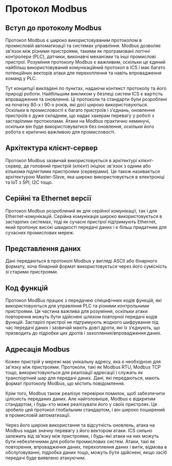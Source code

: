 # Протокол Modbus

## Вступ до протоколу Modbus

Протокол Modbus є широко використовуваним протоколом в промисловій автоматизації та системах управління. Modbus дозволяє зв'язок між різними пристроями, такими як програмовані логічні контролери (PLC), датчики, виконавчі механізми та інші промислові пристрої. Розуміння протоколу Modbus є важливим, оскільки це єдиний найбільш використовуваний комунікаційний протокол в ICS і має багато потенційних векторів атаки для перехоплення та навіть впровадження команд у PLC.

Тут концепції викладені по пунктах, надаючи контекст протоколу та його природі роботи. Найбільшим викликом у безпеці систем ICS є вартість впровадження та оновлення. Ці протоколи та стандарти були розроблені на початку 80-х і 90-х років, які досі широко використовуються. Оскільки в промисловості є багато пристроїв і з'єднань, оновлення пристроїв є дуже складним, що надає хакерам перевагу у роботі з застарілими протоколами. Атаки на Modbus практично неминучі, оскільки він буде використовуватися без оновлення, оскільки його робота є критично важливою для промисловості.

## Архітектура клієнт-сервер

Протокол Modbus зазвичай використовується в архітектурі клієнт-сервер, де головний пристрій (клієнт) ініціює зв'язок з одним або кількома підлеглими пристроями (серверами). Це також називається архітектурою Master-Slave, яка широко використовується в електроніці та IoT з SPI, I2C тощо.

## Серійні та Ethernet версії

Протокол Modbus розроблений як для серійної комунікації, так і для Ethernet-комунікацій. Серійна комунікація широко використовується в застарілих системах, тоді як сучасні пристрої підтримують Ethernet, який пропонує високі швидкості передачі даних і є більш придатним для сучасних промислових мереж.

## Представлення даних

Дані передаються в протоколі Modbus у вигляді ASCII або бінарного формату, хоча бінарний формат використовується через його сумісність зі старими пристроями.

## Код функцій

Протокол ModBus працює з передачею специфічних кодів функцій, які використовуються для управління PLC та різними контрольними пристроями. Ця частина важлива для розуміння, оскільки атаки повторення можуть бути здійснені шляхом повторної передачі кодів функцій. Застарілі пристрої не підтримують жодного шифрування під час передачі даних і зазвичай мають довгі дроти, які їх з'єднують, що призводить до підробки цих дротів і захоплення/впровадження даних.

## Адресація Modbus

Кожен пристрій у мережі має унікальну адресу, яка є необхідною для зв'язку між пристроями. Протоколи, такі як Modbus RTU, Modbus TCP тощо, використовуються для реалізації адресації і служать як транспортний шар для передачі даних. Дані, які передаються, мають формат протоколу Modbus, що містить повідомлення.

Крім того, Modbus також реалізує перевірки помилок, щоб забезпечити цілісність переданих даних. Але найголовніше, Modbus є відкритим стандартом, і будь-хто може реалізувати його у своїх пристроях. Це зробило цей протокол глобальним стандартом, і він широко поширений в промисловій автоматизації.

Через його широке використання та відсутність оновлень, атака на Modbus надає значну перевагу з його вектором атаки. ICS сильно залежить від зв'язку між пристроями, і будь-які атаки на них можуть бути небезпечними для роботи промислових систем. Атаки, такі як повторення, впровадження даних, перехоплення даних і витік, відмова в обслуговуванні, підробка даних тощо, можуть бути здійснені, якщо засіб передачі буде виявлено атакуючим.
